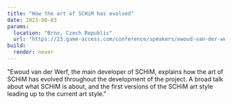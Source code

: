 ```yaml
---
title: "How the art of SCHiM has evolved"
date: 2023-06-03
params:
  location: "Brno, Czech Republic"
  url: "https://23.game-access.com/conference/speakers/ewoud-van-der-werf/"
build:
  render: never
---
```


"Ewoud van der Werf, the main developer of SCHiM, explains how the art of SCHiM has evolved throughout the development of the project. A broad talk about what SCHiM is about, and the first versions of the SCHiM art style leading up to the current art style."
